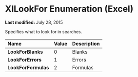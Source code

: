 
# XlLookFor Enumeration (Excel)

 **Last modified:** July 28, 2015

Specifies what to look for in searches.


|**Name**|**Value**|**Description**|
|:-----|:-----|:-----|
| **LookForBlanks**|0|Blanks|
| **LookForErrors**|1|Errors|
| **LookForFormulas**|2|Formulas|
